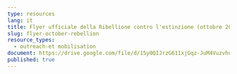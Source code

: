 ```yaml
---
type: resources
lang: it
title: Flyer ufficiale della Ribellione contro l'estinzione (ottobre 2021)
slug: flyer-october-rebellion
resource_types:
  - outreach-et mobilisation
document: https://drive.google.com/file/d/15y0QIJrzG611xjGqz-JuM4VuzvhucsRv/view?usp=sharing
published: true
---
```

